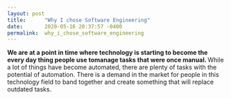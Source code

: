 ```yaml
---
layout: post
title:      "Why I chose Software Engineering"
date:       2020-05-16 20:37:57 -0400
permalink:  why_i_chose_software_engineering
---
```


<b>     We are at a point in time where technology is starting to become the every day thing people use to</b><b>manage tasks that were once manual. </b>While a lot of things have become automated, there are plenty of tasks with the potential of automation. There is a demand in the market for people in this technology field to band together and create something that will replace outdated tasks.
